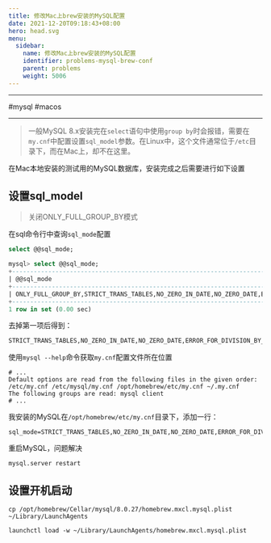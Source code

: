 ```yaml
---
title: 修改Mac上brew安装的MySQL配置
date: 2021-12-20T09:18:43+08:00
hero: head.svg
menu:
  sidebar:
    name: 修改Mac上brew安装的MySQL配置
    identifier: problems-mysql-brew-conf
    parent: problems
    weight: 5006
---
```


---

#mysql #macos

---

> 一般MySQL 8.x安装完在`select`语句中使用`group by`时会报错，需要在`my.cnf`中配置设置`sql_model`参数。在Linux中，这个文件通常位于`/etc`目录下，而在Mac上，却不在这里。

在Mac本地安装的测试用的MySQL数据库，安装完成之后需要进行如下设置

## 设置sql_model

>  关闭ONLY_FULL_GROUP_BY模式

在sql命令行中查询`sql_mode`配置

```sql
select @@sql_mode;
```

```sql
mysql> select @@sql_mode;
+-----------------------------------------------------------------------------------------------------------------------+
| @@sql_mode                                                                                                            |
+-----------------------------------------------------------------------------------------------------------------------+
| ONLY_FULL_GROUP_BY,STRICT_TRANS_TABLES,NO_ZERO_IN_DATE,NO_ZERO_DATE,ERROR_FOR_DIVISION_BY_ZERO,NO_ENGINE_SUBSTITUTION |
+-----------------------------------------------------------------------------------------------------------------------+
1 row in set (0.00 sec)
```

去掉第一项后得到：

```sql
STRICT_TRANS_TABLES,NO_ZERO_IN_DATE,NO_ZERO_DATE,ERROR_FOR_DIVISION_BY_ZERO,NO_ENGINE_SUBSTITUTION
```

使用`mysql --help`命令获取`my.cnf`配置文件所在位置

```shell
# ...
Default options are read from the following files in the given order:
/etc/my.cnf /etc/mysql/my.cnf /opt/homebrew/etc/my.cnf ~/.my.cnf
The following groups are read: mysql client
# ...
```

我安装的MySQL在`/opt/homebrew/etc/my.cnf`目录下，添加一行：

```
sql_mode=STRICT_TRANS_TABLES,NO_ZERO_IN_DATE,NO_ZERO_DATE,ERROR_FOR_DIVISION_BY_ZERO,NO_ENGINE_SUBSTITUTION
```

重启MySQL，问题解决

```shell
mysql.server restart
```

## 设置开机启动

```shell
cp /opt/homebrew/Cellar/mysql/8.0.27/homebrew.mxcl.mysql.plist ~/Library/LaunchAgents
```

```shell
launchctl load -w ~/Library/LaunchAgents/homebrew.mxcl.mysql.plist
```
